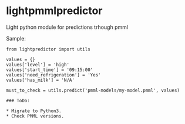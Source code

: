 lightpmmlpredictor
==================

Light python module for predictions trhough pmml

Sample:

    from lightpredictor import utils

    values = {}
    values['level'] = 'high'
    values['start_time'] = '09:15:00'
    values['need_refrigeration'] = 'Yes'
    values['has_milk'] = 'N/A'

    must_to_check = utils.predict('pmml-models/my-model.pmml', values)
    
    ### ToDo:
    
    * Migrate to Python3.
    * Check PMML versions.
